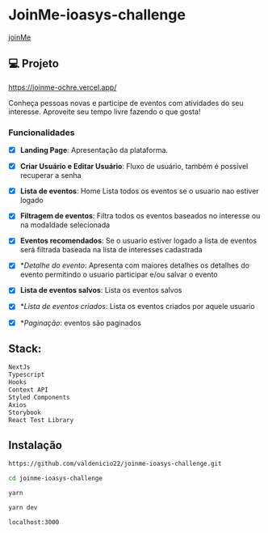 

# JoinMe-ioasys-challenge

[joinMe](https://pokedex-three-bay.vercel.app/)

## 💻 Projeto

https://joinme-ochre.vercel.app/

Conheça pessoas novas e participe de eventos com atividades do seu interesse. Aproveite seu tempo livre fazendo o que gosta!

### Funcionalidades

- [x] **Landing Page**: Apresentação da plataforma.

- [x] **Criar Usuário e Editar Usuário**: Fluxo de usuário, também é possivel recuperar a senha

- [x] **Lista de eventos**: Home Lista todos os eventos se o usuario nao estiver logado

- [x] **Filtragem de eventos**: Filtra todos os eventos baseados no interesse ou na modaldade selecionada

- [x] **Eventos recomendados**: Se o usuario estiver logado a lista de eventos será filtrada baseada na lista de interesses cadastrada

- [x] **Detalhe do evento*: Apresenta com maiores detalhes os detalhes do evento permitindo o usuario participar e/ou salvar o evento

- [x] **Lista de eventos salvos**: Lista os eventos salvos 

- [x] **Lista de eventos criados*: Lista os eventos criados por aquele usuario

- [x] **Paginação*: eventos são paginados

## Stack:

```sh
NextJs
Typescript
Hooks
Context API
Styled Components
Axios
Storybook
React Test Library
```

## Instalação

```sh
https://github.com/valdenicio22/joinme-ioasys-challenge.git
```

```sh
cd joinme-ioasys-challenge
```

```sh
yarn
```

```sh
yarn dev
```

```sh
localhost:3000
```

